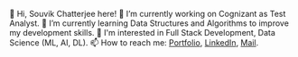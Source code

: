 👋 Hi, Souvik Chatterjee here!
🔭 I’m currently working on Cognizant as Test Analyst.
🌱 I’m currently learning Data Structures and Algorithms to improve my development skills.
👀 I'm interested in Full Stack Development, Data Science (ML, AI, DL).
📫 How to reach me: [Portfolio](https://souvik06.github.io/digitalPortfolio/), [LinkedIn](https://www.linkedin.com/in/souvik06/), [Mail](mailto:souvik.chat2011@gmail.com).


<!--
**Souvik06/Souvik06** is a ✨ _special_ ✨ repository because its `README.md` (this file) appears on your GitHub profile.

Here are some ideas to get you started:

- 🔭 I’m currently working on ...
- 🌱 I’m currently learning ...
- 👯 I’m looking to collaborate on ...
- 🤔 I’m looking for help with ...
- 💬 Ask me about ...
- 📫 How to reach me: ...
- 😄 Pronouns: ...
- ⚡ Fun fact: ...
-->
